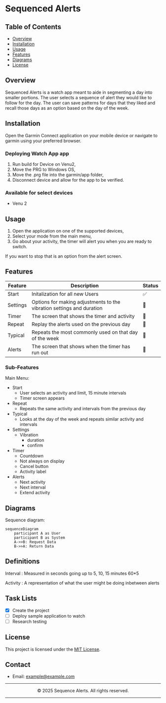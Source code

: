 # Sequenced Alerts

## Table of Contents
- [Overview](#overview)
- [Installation](#installation)
- [Usage](#usage)
- [Features](#features)
- [Diagrams](#diagrams)
- [License](#license)

## Overview
Sequenced Alerts is a watch app meant to aide in segmenting a day into smaller portions. The user selects a sequence of alert they would like to follow for the day. The user can save patterns for days that they liked and recall those days as an option based on the day of the week. 

## Installation
Open the Garmin Connect application on your mobile device or navigate to garmin using your preferred browser.

### Deploying Watch App app
1. Run build for Device on Venu2,
2. Move the PRG to Windows OS,
3. Move the .prg file into the garmin/app folder,
4. Disconnect device and allow for the app to be verified.

### Available for select devices
* Venu 2

## Usage
1. Open the application on one of the supported devices,
2. Select your mode from the main menu,
3. Go about your activity, the timer will alert you when you are ready to switch.

If you want to stop that is an option from the alert screen.

## Features
| Feature | Description | Status |
|---------|-------------|--------|
| Start | Initalization for all new Users | ✅ |
| Settings | Options for making adjustments to the vibration settings and duration | 🚧 |
| Timer | The screen that shows the timer and activity | 🚧 |
| Repeat | Replay the alerts used on the previous day | 🚧 |
| Typical | Repeats the most commonly used on that day of the week | 🚧 |
| Alerts | The screen that shows when the timer has run out | 🚧 |

### Sub-Features
Main Menu:
- Start
  - User selects an activity and limit, 15 minute intervals
  - Timer screen appears
- Repeat
  - Repeats the same activity and intervals from the previous day
- Typical
  - Looks at the day of the week and repeats similar activity and intervals
- Settings
  - Vibration 
    - duration
    - confirm
- Timer
  - Countdown
  - Not always on display
  - Cancel button
  - Activity label
- Alerts
  - Next activity
  - Next interval
  - Extend activity

## Diagrams
Sequence diagram:

```mermaid
sequenceDiagram
    participant A as User
    participant B as System
    A->>B: Request Data
    B->>A: Return Data
```
## Definitions
Interval
: Measured in seconds going up to 5, 10, 15 minutes
60*5

Activity
: A representation of what the user might be doing inbetween alerts

## Task Lists
- [x] Create the project
- [ ] Deploy sample application to watch
- [ ] Research testing

## License
This project is licensed under the [MIT License](https://opensource.org/licenses/MIT).

## Contact
- Email: [example@example.com](mailto:example@example.com)

---

<center>© 2025 Sequence Alerts. All rights reserved.</center>

---
